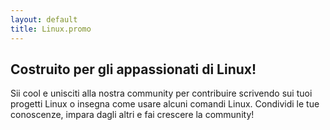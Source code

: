 ```yaml
---
layout: default
title: Linux.promo
---
```


## Costruito per gli appassionati di Linux!

Sii cool e unisciti alla nostra community per contribuire scrivendo sui tuoi progetti Linux o insegna come usare alcuni comandi Linux. Condividi le tue conoscenze, impara dagli altri e fai crescere la community!


